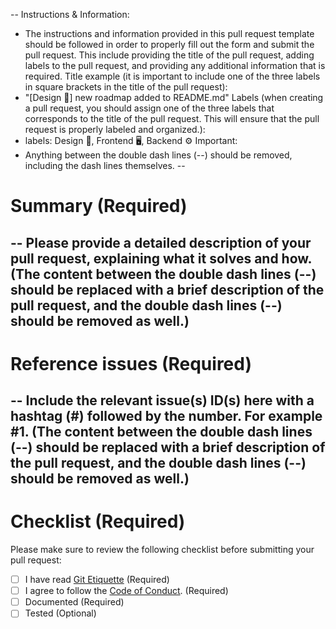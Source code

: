 --
Instructions & Information:
- The instructions and information provided in this pull request template should be followed in order to properly fill out the form and submit the pull request. This include providing the title of the pull request, adding labels to the pull request, and providing any additional information that is required.
Title example (it is important to include one of the three labels in square brackets in the title of the pull request):
- "[Design 🎨] new roadmap added to README.md"
Labels (when creating a pull request, you should assign one of the three labels that corresponds to the title of the pull request. This will ensure that the pull request is properly labeled and organized.):
- labels: Design 🎨, Frontend 🖥️, Backend ⚙️
Important: 
- Anything between the double dash lines (--) should be removed, including the dash lines themselves.
--

# Summary (Required)
--
Please provide a detailed description of your pull request, explaining what it solves and how. 
(The content between the double dash lines (--) should be replaced with a brief description of the pull request, and the double dash lines (--) should be removed as well.)
--

# Reference issues (Required)
--
Include the relevant issue(s) ID(s) here with a hashtag (#) followed by the number. For example #1.
(The content between the double dash lines (--) should be replaced with a brief description of the pull request, and the double dash lines (--) should be removed as well.)
--

# Checklist (Required)
Please make sure to review the following checklist before submitting your pull request:
- [ ] I have read [Git Etiquette](https://github.com/LeDuble/Git-Etiquette) (Required)
- [ ] I agree to follow the [Code of Conduct](). (Required)
- [ ] Documented (Required)
- [ ] Tested (Optional)